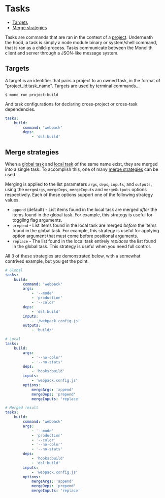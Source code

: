 # Tasks

- [Targets](#targets)
- [Merge strategies](#merge-strategies)

Tasks are commands that are ran in the context of a [project](./project.md). Underneath the hood, a
task is simply a node module binary or system/shell command, that is ran as a child-process. Tasks
communicate between the Monolith client and server through a JSON-like message system.

## Targets

A target is an identifier that pairs a project to an owned task, in the format of
"project_id:task_name". Targets are used by terminal commands...

```shell
$ mono run project:build
```

And task configurations for declaring cross-project or cross-task dependencies.

```yaml
tasks:
	build:
		command: 'webpack'
		deps:
			- 'dsl:build'
```

## Merge strategies

When a [global task](./workspace.md#tasks) and [local task](./project.md#tasks) of the same name
exist, they are merged into a single task. To accomplish this, one of many
[merge strategies](./workspace.md#options) can be used.

Merging is applied to the list parameters `args`, `deps`, `inputs`, and `outputs`, using the
`mergeArgs`, `mergeDeps`, `mergeInputs` and `mergeOutputs` options respectively. Each of these
options support one of the following strategy values.

- `append` (default) - List items found in the local task are merged _after_ the items found in the
  global task. For example, this strategy is useful for toggling flag arguments.
- `prepend` - List items found in the local task are merged _before_ the items found in the global
  task. For example, this strategy is useful for applying option argument that must come before
  positional arguments.
- `replace` - The list found in the local task entirely _replaces_ the list found in the global
  task. This strategy is useful when you need full control.

All 3 of these strategies are demonstrated below, with a somewhat contrived example, but you get the
point.

```yaml
# Global
tasks:
	build:
		command: 'webpack'
		args:
			- '--mode'
			- 'production'
			- '--color'
		deps:
			- 'dsl:build'
		inputs:
			- '/webpack.config.js'
		outputs:
			- 'build/'

# Local
tasks:
	build:
		args:
			- '--no-color'
			- '--no-stats'
		deps:
			- 'hooks:build'
		inputs:
			- 'webpack.config.js'
		options:
			mergeArgs: 'append'
			mergeDeps: 'prepend'
			mergeInputs: 'replace'

# Merged result
tasks:
	build:
		command: 'webpack'
		args:
			- '--mode'
			- 'production'
			- '--color'
			- '--no-color'
			- '--no-stats'
		deps:
			- 'hooks:build'
			- 'dsl:build'
		inputs:
			- 'webpack.config.js'
		options:
			mergeArgs: 'append'
			mergeDeps: 'prepend'
			mergeInputs: 'replace'
```

